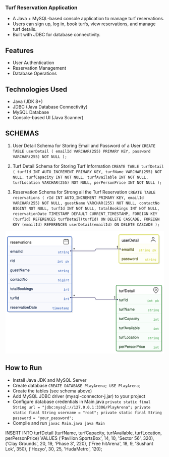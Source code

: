 ### Turf Reservation Application 
- A Java + MySQL-based console application to manage turf reservations. 
- Users can sign up, log in, book turfs, view reservations, and manage turf details.
- Built with JDBC for database connectivity.

## Features 
- User Authentication
- Reservation Management
- Database Operations

## Technologies Used
- Java (JDK 8+)
- JDBC (Java Database Connectivity)
- MySQL Database 
- Console-based UI (Java Scanner)

## SCHEMAS 

1. User Detail Schema for Storing Email and Password of a User
`CREATE TABLE userDetail (
emailId VARCHAR(255) PRIMARY KEY,
password VARCHAR(255) NOT NULL
);`

2. Turf Detail Schema for Storing Turf Information
`CREATE TABLE turfDetail (
    turfId INT AUTO_INCREMENT PRIMARY KEY,
    turfName VARCHAR(255) NOT NULL,
    turfCapacity INT NOT NULL,
    turfAvailable INT NOT NULL,
    turfLocation VARCHAR(255) NOT NULL,
    perPersonPrice INT NOT NULL
);`

3. Reservation Schema for Strong all the Turf Reservation 
`CREATE TABLE reservations (
    rId INT AUTO_INCREMENT PRIMARY KEY,
    emailId VARCHAR(255) NOT NULL,
    guestName VARCHAR(255) NOT NULL,
    contactNo BIGINT NOT NULL,
    turfId INT NOT NULL,
    totalBookings INT NOT NULL,
    reservationDate TIMESTAMP DEFAULT CURRENT_TIMESTAMP,
    FOREIGN KEY (turfId) REFERENCES turfDetail(turfId) ON DELETE CASCADE,
    FOREIGN KEY (emailId) REFERENCES userDetail(emailId) ON DELETE CASCADE
);`

![alt text](https://github.com/igargaditya/Play_Arena/blob/main/src/ErDiag.png?raw=true)


## How to Run 
- Install Java JDK and MySQL Server
- Create database
`CREATE DATABASE PlayArena;
USE PlayArena;`
- Create the tables (see schema above)
- Add MySQL JDBC driver (mysql-connector-j.jar) to your project
- Configure database credentials in Main.java
`private static final String url = "jdbc:mysql://127.0.0.1:3306/PlayArena";
private static final String username = "root";
private static final String password = "your_password";`
- Compile and run 
`javac Main.java
java Main`



INSERT INTO turfDetail (turfName, turfCapacity, turfAvailable, turfLocation, perPersonPrice) VALUES
('Pavilion SportsBox', 14, 10, 'Sector 56', 320),
('Clay Grounds', 20, 19, 'Phase 3', 220),
('Free hitArena', 18, 9, 'Sushant Lok', 350),
('Hozyo', 30, 25, 'HudaMetro', 120);

